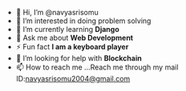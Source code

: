 - 👋 Hi, I’m @navyasrisomu
- 👀 I’m interested in doing problem solving
- 🌱 I’m currently learning **Django**
- 💬 Ask me about **Web Development**
- ⚡ Fun fact **I am a keyboard player**
- 🤝 I’m looking for help with **Blockchain**
- 📫 How to reach me ...Reach me through my mail ID:[navyasrisomu2004@gmail.com](url)

<!---
navyasrisomu/navyasrisomu is a ✨ special ✨ repository because its `README.md` (this file) appears on your GitHub profile.
You can click the Preview link to take a look at your changes.
--->
